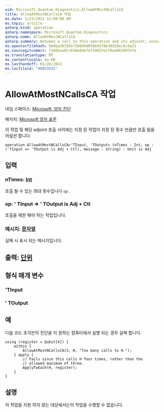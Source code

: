```yaml
---
uid: Microsoft.Quantum.Diagnostics.AllowAtMostNCallsCA
title: AllowAtMostNCallsCA 작업
ms.date: 1/23/2021 12:00:00 AM
ms.topic: article
qsharp.kind: operation
qsharp.namespace: Microsoft.Quantum.Diagnostics
qsharp.name: AllowAtMostNCallsCA
qsharp.summary: Between a call to this operation and its adjoint, asserts that a given operation is called at most a certain number of times.
ms.openlocfilehash: bb6ba2615b571b0d9d056b93f8e36d2dec0c4a21
ms.sourcegitcommit: 71605ea9cc630e84e7ef29027e1f0ea06299747e
ms.translationtype: MT
ms.contentlocale: ko-KR
ms.lasthandoff: 01/26/2021
ms.locfileid: "98853532"
---
```

# <a name="allowatmostncallsca-operation"></a>AllowAtMostNCallsCA 작업

네임 스페이스: [Microsoft. 양자 진단](xref:Microsoft.Quantum.Diagnostics)

패키지: [Microsoft 양자 표준](https://nuget.org/packages/Microsoft.Quantum.Standard)


이 작업 및 해당 adjoint 호출 사이에는 지정 된 작업이 지정 된 횟수 만큼만 호출 됨을 어설션 합니다.

```qsharp
operation AllowAtMostNCallsCA<'TInput, 'TOutput> (nTimes : Int, op : ('TInput => 'TOutput is Adj + Ctl), message : String) : Unit is Adj
```


## <a name="input"></a>입력

### <a name="ntimes--int"></a>nTimes: [Int](xref:microsoft.quantum.lang-ref.int)

호출 될 수 있는 최대 횟수입니다 `op` .


### <a name="op--tinput--toutput--is-adj--ctl"></a>op: ' TInput => ' TOutput is Adj + Ctl

호출을 제한 해야 하는 작업입니다.


### <a name="message--string"></a>메시지: [문자열](xref:microsoft.quantum.lang-ref.string)

실패 시 표시 되는 메시지입니다.



## <a name="output--unit"></a>출력: [단위](xref:microsoft.quantum.lang-ref.unit)



## <a name="type-parameters"></a>형식 매개 변수

### <a name="tinput"></a>'TInput


### <a name="toutput"></a>' TOutput



## <a name="example"></a>예

다음 코드 조각은이 진단을 지 원하는 컴퓨터에서 실행 되는 경우 실패 합니다.

```qsharp
using (register = Qubit[4]) {
    within {
        AllowAtMostNCallsCA(3, H, "Too many calls to H.");
    } apply {
        // Fails since this calls H four times, rather than the
        // allowed maximum of three.
        ApplyToEach(H, register);
    }
}
```

## <a name="remarks"></a>설명

이 작업을 지원 하지 않는 대상에서는이 작업을 수행할 수 없습니다.